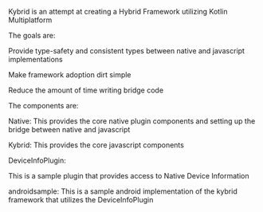 Kybrid is an attempt at creating a Hybrid Framework utilizing Kotlin Multiplatform

The goals are:

Provide type-safety and consistent types between native and javascript implementations

Make framework adoption dirt simple

Reduce the amount of time writing bridge code

The components are:

Native: This provides the core native plugin components and 
setting up the bridge between native and javascript

Kybrid: This provides the core javascript components 

DeviceInfoPlugin:

This is a sample plugin that provides access to Native Device Information

androidsample: This is a sample android implementation of the kybrid framework that utilizes the DeviceInfoPlugin

